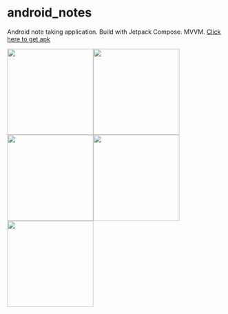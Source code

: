 # android_notes
Android note taking application. Build with Jetpack Compose. MVVM.
[Click here to get apk][1]

<img src="https://github.com/AndreyKassaev/android_notes/assets/60035610/4a114606-8666-409d-a09d-3bb1788ec92d" width=200><img src="https://github.com/AndreyKassaev/android_notes/assets/60035610/8fba9b31-a2df-46d4-9804-44995dfd5400" width=200><img src="https://github.com/AndreyKassaev/android_notes/assets/60035610/91a4f5c6-1d64-48ac-878c-b488a110859f" width=200><img src="https://github.com/AndreyKassaev/android_notes/assets/60035610/edafca52-de2c-4be5-b9b1-89b8a2c01e6c" width=200>  
<img src="https://kassaev.com/media/android_note.gif" width=200>


[1]: <https://kassaev.com/media/notes.apk>